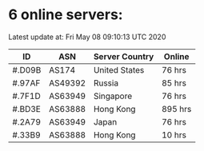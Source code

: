 # 6 online servers:

Latest update at: Fri May 08 09:10:13 UTC 2020

| ID | ASN | Server Country | Online |
| -- | --- | -------------- | ------ |
| #.D09B | AS174 | United States | 76 hrs |
| #.97AF | AS49392 | Russia | 85 hrs |
| #.7F1D | AS63949 | Singapore | 76 hrs |
| #.BD3E | AS63888 | Hong Kong | 895 hrs |
| #.2A79 | AS63949 | Japan | 76 hrs |
| #.33B9 | AS63888 | Hong Kong | 10 hrs |

